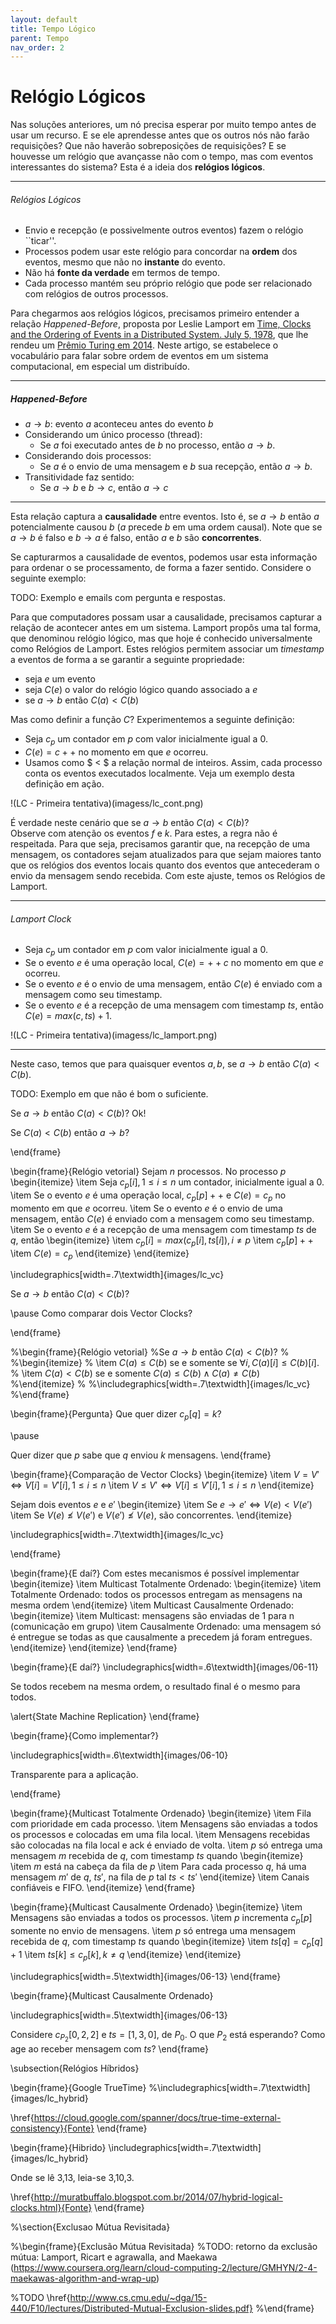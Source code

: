 ```yaml
---
layout: default
title: Tempo Lógico
parent: Tempo
nav_order: 2
---
```


# Relógio Lógicos

Nas soluções anteriores, um nó precisa esperar por muito tempo antes de usar um recurso. 
E se ele aprendesse antes que os outros nós não farão requisições? 
Que não haverão sobreposições de requisições? 
E se houvesse um relógio que avançasse não com o tempo, mas com eventos interessantes do sistema?
Esta é a ideia dos **relógios lógicos**.

---
###### Relógios Lógicos
* Envio e recepção (e possivelmente outros eventos) fazem o relógio ``ticar''.
* Processos podem usar este relógio para concordar na **ordem** dos eventos, mesmo que não no **instante** do evento.
* Não há **fonte da verdade** em termos de tempo.
* Cada processo mantém seu próprio relógio que pode ser relacionado com relógios de outros processos.

Para chegarmos aos relógios lógicos, precisamos primeiro entender a relação *Happened-Before*, proposta por Leslie Lamport em [Time, Clocks and the Ordering of Events in a Distributed System. July 5, 1978](http://amturing.acm.org/p558-lamport.pdf), que lhe rendeu um [Prêmio Turing em 2014](https://www.microsoft.com/en-us/research/blog/leslie-lamport-receives-turing-award/).
Neste artigo, se estabelece o vocabulário para falar sobre ordem de eventos em um sistema computacional, em especial um distribuído.

---
##### Happened-Before
* $a \rightarrow b$: evento $a$ aconteceu antes do evento $b$
* Considerando um único processo (thread):
  * Se $a$ foi executado antes de $b$ no processo, então $a \rightarrow b$.
* Considerando dois processos:
  * Se $a$ é o envio de uma mensagem e $b$ sua recepção, então $a \rightarrow b$.
* Transitividade faz sentido:
  * Se $a \rightarrow b$ e $b \rightarrow c$, então $a \rightarrow c$

---

Esta relação captura a **causalidade** entre eventos. Isto é, se $a \rightarrow b$ então $a$ potencialmente causou $b$ ($a$ precede $b$ em uma ordem causal).
Note que se $a \rightarrow b$ é falso e $b \rightarrow a$ é falso, então $a$ e $b$ são **concorrentes**.

Se capturarmos a causalidade de eventos, podemos usar esta informação para ordenar o se processamento, de forma a fazer sentido.
Considere o seguinte exemplo:

TODO: Exemplo e emails com pergunta e respostas.

Para que computadores possam usar a causalidade, precisamos capturar a relação de acontecer antes em um sistema.
Lamport propôs uma tal forma, que denominou relógio lógico, mas que hoje é conhecido universalmente como Relógios de Lamport.
Estes relógios permitem associar um *timestamp* a eventos de forma a se garantir a seguinte propriedade:
* seja $e$ um evento
* seja $C(e)$ o valor do relógio lógico quando associado a $e$
* se $a \rightarrow b$ então $C(a) < C(b)$

Mas como definir a função $C$?
Experimentemos a seguinte definição:
* Seja $c_p$ um contador em $p$ com valor inicialmente igual a 0.
* $C(e) = c++$ no momento em que $e$ ocorreu.
* Usamos como $ < $ a relação normal de inteiros.
Assim, cada processo conta os eventos executados localmente.
Veja um exemplo desta definição em ação.

!(LC - Primeira tentativa)(imagess/lc_cont.png)

É verdade neste cenário que se $a \rightarrow b$ então $C(a) < C(b)$?  
Observe com atenção os eventos $f$ e $k$. Para estes, a regra não é respeitada.
Para que seja, precisamos garantir que, na recepção de uma mensagem, os contadores sejam atualizados para que sejam maiores tanto que os relógios dos eventos locais quanto dos eventos que antecederam o envio da mensagem sendo recebida.
Com este ajuste, temos os Relógios de Lamport.

---
###### Lamport Clock

* Seja $c_p$ um contador em $p$ com valor inicialmente igual a 0.
* Se o evento $e$ é uma operação local, $C(e) = ++c$ no momento em que $e$ ocorreu.
* Se o evento $e$ é o envio de uma mensagem, então $C(e)$ é enviado com a mensagem como seu timestamp.
* Se o evento $e$ é a recepção de uma mensagem com timestamp $ts$, então $C(e) = max(c,ts)+1$.

!(LC - Primeira tentativa)(imagess/lc_lamport.png)

---

Neste caso, temos que para quaisquer eventos $a,b$,  se $a \rightarrow b$ então $C(a) < C(b)$.


TODO: Exemplo em que não é bom o suficiente.


Se $a \rightarrow b$ então $C(a) < C(b)$? Ok!

Se $C(a) < C(b)$ então $a \rightarrow b$?

\end{frame}

\begin{frame}{Relógio vetorial}
Sejam $n$ processos. No processo $p$
\begin{itemize}
	\item Seja $c_p[i], 1 \leq i \leq n$ um contador, inicialmente igual a 0.
	\item Se o evento $e$ é uma operação local, $c_p[p]++$ e $C(e) = c_p$ no momento em que $e$ ocorreu.
	\item Se o evento $e$ é o envio de uma mensagem, então $C(e)$ é enviado com a mensagem como seu timestamp.
	\item Se o evento $e$ é a recepção de uma mensagem com timestamp $ts$ de $q$, então
	\begin{itemize}
		\item $c_p[i] = max(c_p[i], ts[i]), i \neq p$
		\item $c_p[p]++$
		\item $C(e) = c_p$
	\end{itemize}
\end{itemize}

\includegraphics[width=.7\textwidth]{images/lc_vc}

Se $a \rightarrow b$ então $C(a) < C(b)$?

\pause
Como comparar dois Vector Clocks?

\end{frame}

%\begin{frame}{Relógio vetorial}
%Se $a \rightarrow b$ então $C(a) < C(b)$?
%
%\begin{itemize}
%	\item $C(a) \leq C(b)$ se e somente se $\forall i, C(a)[i] \leq C(b)[i]$.
%	\item $C(a) < C(b)$ se e somente $C(a) \leq C(b) \land C(a) \neq C(b)$
%\end{itemize}
%
%\includegraphics[width=.7\textwidth]{images/lc_vc}
%\end{frame}

\begin{frame}{Pergunta}
Que quer dizer $c_p[q] = k$?

\pause

Quer dizer que $p$ sabe que $q$ enviou $k$ mensagens.
\end{frame}


\begin{frame}{Comparação de Vector Clocks}
\begin{itemize}
\item $V = V' \iff V[i] = V'[i], 1 \leq i \leq n$
\item $V \leq V' \iff V[i] \leq V'[i], 1 \leq i \leq n$
\end{itemize}

Sejam dois eventos $e$ e $e'$
\begin{itemize}
\item Se $e \rightarrow e' \iff V(e) < V(e')$
\item Se $V(e) \not\leq V(e')$ e $V(e') \not\leq V(e)$, são concorrentes.
\end{itemize}

\includegraphics[width=.7\textwidth]{images/lc_vc}

\end{frame}


\begin{frame}{E daí?}
Com estes mecanismos é possível implementar
\begin{itemize}
\item Multicast Totalmente Ordenado:
\begin{itemize}
\item Totalmente Ordenado: todos os processos entregam as mensagens na mesma ordem
\end{itemize}
\item Multicast Causalmente Ordenado:
\begin{itemize}
\item Multicast: mensagens são enviadas de 1 para n (comunicação em grupo)
\item Causalmente Ordenado: uma mensagem só é entregue se todas as que causalmente a precedem já foram entregues.
\end{itemize}
\end{itemize}
\end{frame}

\begin{frame}{E daí?}
\includegraphics[width=.6\textwidth]{images/06-11}

Se todos recebem na mesma ordem, o resultado final é o mesmo para todos.

\alert{State Machine Replication}
\end{frame}


\begin{frame}{Como implementar?}

\includegraphics[width=.6\textwidth]{images/06-10}

Transparente para a aplicação.

\end{frame}


\begin{frame}{Multicast Totalmente Ordenado}
\begin{itemize}
\item Fila com prioridade em cada processo.
\item Mensagens são enviadas a todos os processos e colocadas em uma fila local.
\item Mensagens recebidas são colocadas na fila local e ack é enviado de volta.
\item $p$ só entrega uma mensagem $m$ recebida de $q$, com timestamp $ts$ quando
\begin{itemize}
\item $m$ está na cabeça da fila de $p$
\item Para cada processo $q$, há uma mensagem $m'$ de $q$, $ts'$, na fila de $p$ tal $ts < ts'$
\end{itemize}
\item Canais confiáveis e FIFO.
\end{itemize}
\end{frame}

\begin{frame}{Multicast Causalmente Ordenado}
\begin{itemize}
\item Mensagens são enviadas a todos os processos.
\item $p$ incrementa $c_p[p]$ somente no envio de mensagens.
\item $p$ só entrega uma mensagem recebida de $q$, com timestamp $ts$ quando
\begin{itemize}
\item $ts[q] = c_p[q]+1$
\item $ts[k] \leq c_p[k], k \neq q$
\end{itemize}
\end{itemize}

\includegraphics[width=.5\textwidth]{images/06-13}
\end{frame}

\begin{frame}{Multicast Causalmente Ordenado}

\includegraphics[width=.5\textwidth]{images/06-13}

Considere $c_{P_2}[0,2,2]$ e $ts=[1,3,0]$, de $P_0$. O que $P_2$ está esperando? Como age ao receber mensagem com $ts$?
\end{frame}



\subsection{Relógios Híbridos}

\begin{frame}{Google TrueTime}
%\includegraphics[width=.7\textwidth]{images/lc_hybrid}

\href{https://cloud.google.com/spanner/docs/true-time-external-consistency}{Fonte}
\end{frame}

\begin{frame}{Hibrido}
\includegraphics[width=.7\textwidth]{images/lc_hybrid}

Onde se lê 3,13, leia-se 3,10,3.

\href{http://muratbuffalo.blogspot.com.br/2014/07/hybrid-logical-clocks.html}{Fonte}
\end{frame}


%\section{Exclusao Mútua Revisitada}

%\begin{frame}{Exclusão Mútua Revisitada}
%TODO: retorno da exclusão mútua: Lamport, Ricart e agrawalla, and Maekawa (https://www.coursera.org/learn/cloud-computing-2/lecture/GMHYN/2-4-maekawas-algorithm-and-wrap-up)

%TODO \href{http://www.cs.cmu.edu/~dga/15-440/F10/lectures/Distributed-Mutual-Exclusion-slides.pdf}
%\end{frame}
